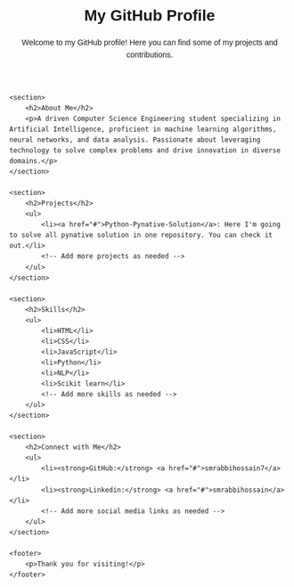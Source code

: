 <!DOCTYPE html>
<html lang="en">
<head>
    <meta charset="UTF-8">
    <meta name="viewport" content="width=device-width, initial-scale=1.0">
    <title>GitHub Profile README</title>
    <style>
        body {
            font-family: Arial, sans-serif;
            line-height: 1.6;
            margin: 0;
            padding: 20px;
        }
        h1, h2, h3 {
            margin-bottom: 10px;
        }
        p {
            margin-bottom: 15px;
        }
        ul {
            margin-bottom: 15px;
            padding-left: 20px;
        }
        li {
            margin-bottom: 5px;
        }
        footer {
            margin-top: 50px;
            padding: 20px 0;
            background-color: #f8f9fa;
            text-align: center;
        }
    </style>
</head>
<body>
    <header>
        <h1>My GitHub Profile</h1>
        <p>Welcome to my GitHub profile! Here you can find some of my projects and contributions.</p>
    </header>
    
    <section>
        <h2>About Me</h2>
        <p>A driven Computer Science Engineering student specializing in Artificial Intelligence, proficient in machine learning algorithms, neural networks, and data analysis. Passionate about leveraging technology to solve complex problems and drive innovation in diverse domains.</p>
    </section>

    <section>
        <h2>Projects</h2>
        <ul>
            <li><a href="#">Python-Pynative-Solution</a>: Here I'm going to solve all pynative solution in one repository. You can check it out.</li>
            <!-- Add more projects as needed -->
        </ul>
    </section>

    <section>
        <h2>Skills</h2>
        <ul>
            <li>HTML</li>
            <li>CSS</li>
            <li>JavaScript</li>
            <li>Python</li>
            <li>NLP</li>
            <li>Scikit learn</li>
            <!-- Add more skills as needed -->
        </ul>
    </section>

    <section>
        <h2>Connect with Me</h2>
        <ul>
            <li><strong>GitHub:</strong> <a href="#">smrabbihossain7</a></li>
            <li><strong>Linkedin:</strong> <a href="#">smrabbihossain</a></li>
            <!-- Add more social media links as needed -->
        </ul>
    </section>

    <footer>
        <p>Thank you for visiting!</p>
    </footer>
</body>
</html>



